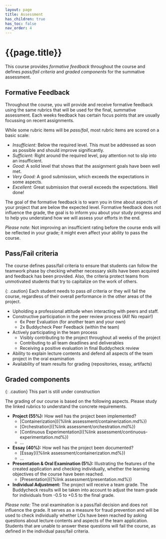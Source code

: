 ```yaml
---
layout: page
title: Assessment
has_children: true
has_toc: false
nav_order: 4
---
```


# {{page.title}}

This course provides *formative feedback* throughout the course and defines *pass/fail criteria* and *graded components* for the summative assessment.


## Formative Feedback

Throughout the course, you will provide and receive formative feedback using the same rubrics that will be used for the final, summative assessment.
Each weeks feedback has certain focus points that are usually focussing on recent assignments.

While some rubric items will be *pass/fail*, most rubric items are scored on a basic scale:

- *Insufficient:* Below the required level. This must be addressed as soon as possible and should improve significantly.
- *Sufficient:* Right around the required level, pay attention not to slip into an insufficient.
- *Good:* A solid level that shows that the assignment goals have been well met.
- *Very Good:* A good submission, which exceeds the expectations in some aspects.
- *Excellent:* Great submission that overall exceeds the expectations. Well done!

The goal of the formative feedback is to warn you in time about aspects of your project that are below the expected level.
Formative feedback does not influence the grade, the goal is to inform you about your study progress and to help you understand how we will assess your efforts in the end.

*Please note:* Not improving an insufficient rating before the course ends will be reflected in your grade; it might even affect your ability to pass the course.


## Pass/Fail criteria

The course defines pass/fail criteria to ensure that students can follow the teamwork phase by checking whether necessary skills have been acquired and feedback has been provided.
Also, the criteria protect teams from unmotivated students that try to capitalize on the work of others.

{: .caution}
Each student needs to pass *all* criteria or they will fail the course, regardless of their overall performance in the other areas of the project.


- Upholding a professional attitude when interacting with peers and staff.
- Constructive participation in the peer review process (All! No repair!)
	- 6x Peer Evaluation (for another team and your own)
	- 2x Buddycheck Peer Feedback (within the team)
- Actively participating in the team process
	- Visibly contributing to the project throughout all weeks of the project
	- Contributing to all team deadlines and deliverables
	- Receiving a positive evaluation in final Buddycheck review
- Ability to explain lecture contents and defend all aspects of the team project in the oral examination
- Availability of team results for grading (repositories, essay, artifacts)


## Graded components

{: .caution}
This part is still under construction

The grading of our course is based on the following aspects.
Please study the linked rubrics to understand the concrete requirements.

- **Project (55%):** How well has the project been implemented?
	- [Containerization]({%link assessment/containerization.md%})
	- [Orchestration]({%link assessment/orchestration.md%})
	- [Continuous Experimentation]({%link assessment/continuous-experimentation.md%})
	- ...
- **Essay (40%):** How well has the project been documented?
	- [Essay]({%link assessment/containerization.md%})
	- ...
- **Presentation & Oral Examination (5%):** Illustrating the features of the created application and checking individually, whether the learning objectives of the course have been reached.
	- [Presentation]({%link assessment/presentation.md%})
- **Individual Adjustment:** The project will receive a team grade. The Buddycheck results will be taken into account to adjust the team grade for individuals from -0.5 to +0.5 to the final grade.


*Please note:* The oral examination is a pass/fail decision and does not influence the grade.
It serves as a measure for fraud prevention and will be used to check individually whether LOs have been reached by asking questions about lecture contents and aspects of the team application.
Students that are unable to answer these questions will fail the course, as defined in the individual pass/fail criteria.

[rubric-process]: {{site.baseurl}}/grading/process
[rubric-product]: {{site.baseurl}}/grading/product
[rubric-hci]: {{site.baseurl}}/grading/heuristic-usability-evaluation
[rubric-pitch]: {{site.baseurl}}/grading/product-pitch



